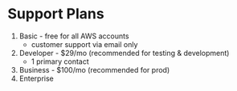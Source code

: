 # Support Plans

1. Basic - free for all AWS accounts
    - customer support via email only
2. Developer - $29/mo (recommended for testing & development)
    - 1 primary contact
3. Business - $100/mo (recommended for prod)
4. Enterprise 